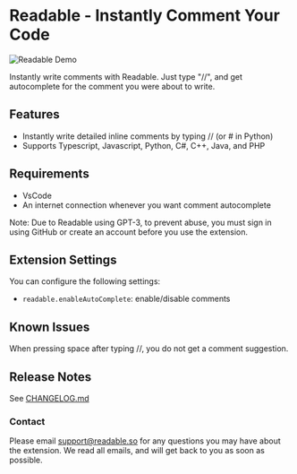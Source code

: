 # Readable - Instantly Comment Your Code

![Readable Demo](./assets/final_video.gif)

Instantly write comments with Readable. Just type "//", and get autocomplete for the comment you were about to write.

## Features

- Instantly write detailed inline comments by typing // (or # in Python)
- Supports Typescript, Javascript, Python, C#, C++, Java, and PHP

## Requirements

- VsCode
- An internet connection whenever you want comment autocomplete

Note: Due to Readable using GPT-3, to prevent abuse, you must sign in using GitHub or create an account before you use the extension.

## Extension Settings

You can configure the following settings:

- `readable.enableAutoComplete`: enable/disable comments

## Known Issues

When pressing space after typing //, you do not get a comment suggestion.

## Release Notes

See [CHANGELOG.md](/CHANGELOG.md)

### Contact

Please email support@readable.so for any questions you may have about the extension. We read all emails, and will get back to you as soon as possible.
